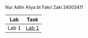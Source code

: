 Nur Adlin Aliya bt Fakri Zaki
24003411

|Lab|Task|
|---|----|
|Lab 1|<a href="https://github.com/roboritto/TFB2023_Algorithm_and_Data_Structure_May_2025/blob/main/24003411_Lab1">Lab 1</a>|
